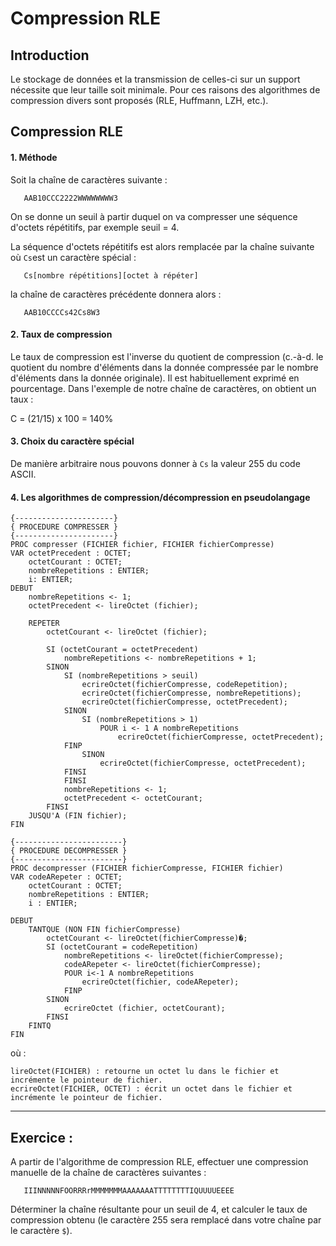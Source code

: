 # Compression RLE
## Introduction
Le stockage de données et la transmission de celles-ci sur un support nécessite que leur taille soit minimale. Pour ces raisons des algorithmes de compression divers sont proposés (RLE, Huffmann, LZH, etc.).

## Compression RLE
#### 1. Méthode
Soit la chaîne de caractères suivante :
```` 
   AAB10CCC2222WWWWWWWW3
````

On se donne un seuil à partir duquel on va compresser une séquence d'octets répétitifs, par exemple seuil = 4. 

La séquence d'octets répétitifs est alors remplacée par la chaîne suivante où `Cs`est un caractère spécial :

````
   Cs[nombre répétitions][octet à répéter]
````

la chaîne de caractères précédente donnera alors :
````
   AAB10CCCCs42Cs8W3
````

#### 2. Taux de compression
Le taux de compression est l'inverse du quotient de compression (c.-à-d. le quotient du nombre d'éléments dans la donnée compressée par le nombre d'éléments dans la donnée originale). Il est habituellement exprimé en pourcentage. 
Dans l'exemple de notre chaîne de caractères, on obtient un taux :

C = (21/15) x 100 = 140%

#### 3. Choix du caractère spécial
De manière arbitraire nous pouvons donner à `Cs` la valeur 255 du code ASCII.

#### 4. Les algorithmes de compression/décompression en pseudolangage
````
{----------------------}
{ PROCEDURE COMPRESSER }
{----------------------}
PROC compresser (FICHIER fichier, FICHIER fichierCompresse)
VAR octetPrecedent : OCTET;
    octetCourant : OCTET;
    nombreRepetitions : ENTIER;
    i: ENTIER;
DEBUT
    nombreRepetitions <- 1;  
    octetPrecedent <- lireOctet (fichier); 

    REPETER
        octetCourant <- lireOctet (fichier);

        SI (octetCourant = octetPrecedent) 
            nombreRepetitions <- nombreRepetitions + 1; 
        SINON
            SI (nombreRepetitions > seuil) 
                ecrireOctet(fichierCompresse, codeRepetition);  
                ecrireOctet(fichierCompresse, nombreRepetitions);
                ecrireOctet(fichierCompresse, octetPrecedent); 
            SINON
                SI (nombreRepetitions > 1)
                    POUR i <- 1 A nombreRepetitions
                        ecrireOctet(fichierCompresse, octetPrecedent);
		    FINP
                SINON
                    ecrireOctet(fichierCompresse, octetPrecedent);
	      	FINSI
            FINSI
            nombreRepetitions <- 1;
            octetPrecedent <- octetCourant;
        FINSI
    JUSQU'A (FIN fichier);
FIN
````

````
{------------------------}
{ PROCEDURE DECOMPRESSER }
{------------------------}
PROC decompresser (FICHIER fichierCompresse, FICHIER fichier)
VAR codeARepeter : OCTET;
    octetCourant : OCTET;
    nombreRepetitions : ENTIER; 
    i : ENTIER;

DEBUT
    TANTQUE (NON FIN fichierCompresse)
        octetCourant <- lireOctet(fichierCompresse)�;
        SI (octetCourant = codeRepetition) 
            nombreRepetitions <- lireOctet(fichierCompresse);
            codeARepeter <- lireOctet(fichierCompresse); 
            POUR i<-1 A nombreRepetitions
                ecrireOctet(fichier, codeARepeter); 
            FINP
        SINON 
            ecrireOctet (fichier, octetCourant);
        FINSI
    FINTQ
FIN
````
où :

````
lireOctet(FICHIER) : retourne un octet lu dans le fichier et incrémente le pointeur de fichier.
ecrireOctet(FICHIER, OCTET) : écrit un octet dans le fichier et incrémente le pointeur de fichier.
````
-----

## Exercice :
A partir de l'algorithme de compression RLE, effectuer une compression manuelle de la chaîne de caractères suivantes :
````
   IIINNNNNFOORRRrMMMMMMMAAAAAAATTTTTTTTIQUUUUEEEE
````

Déterminer la chaîne résultante pour un seuil de 4, et calculer le taux de compression obtenu (le caractère 255 sera remplacé dans votre chaîne par le caractère `$`).

